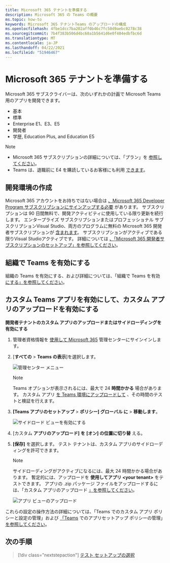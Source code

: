 ```yaml
---
title: Microsoft 365 テナントを準備する
description: Microsoft 365 の Teams の概要
ms.topic: how-to
keywords: Microsoft 365 テナントTeams のアップロードの構成
ms.openlocfilehash: 4fbe1dcc7ba202aff0b46c7fc50d9aebc0278c38
ms.sourcegitcommit: 7b4f383b506d4bc68a1b5641d6e0f404edbfbc6d
ms.translationtype: MT
ms.contentlocale: ja-JP
ms.lasthandoff: 04/22/2021
ms.locfileid: "51946467"
---
```

# <a name="prepare-your-microsoft-365-tenant"></a>Microsoft 365 テナントを準備する

Microsoft 365 サブスクライバーは、次のいずれかの計画で Microsoft Teams 用のアプリを開発できます。

* 基本
* 標準
* Enterprise E1、E3、E5
* 開発者
* 学歴, Education Plus, and Education E5

> [!NOTE]
> * Microsoft 365 サブスクリプションの詳細については、「プラン」を [参照してください](https://products.office.com/business/compare-more-office-365-for-business-plans)。
> * Teams は、退職前に E4 を購読しているお客様にも利用 [できます](https://support.office.com//article/important-information-for-office-365-enterprise-e4-customers-f9572348-43a2-43fa-a3d8-3b6c9c042147)。

## <a name="create-your-development-environment"></a>開発環境の作成

Microsoft 365 アカウントをお持ちではない場合は [、Microsoft 365 Developer Program サブスクリプションにサインアップする必要](https://developer.microsoft.com/microsoft-365/dev-program) があります。 サブスクリプションは 90 日間無料で、開発アクティビティに使用している限り更新を続行します。 エンタープライズ サブスクリプションまたはプロフェッショナル サブスクリプションVisual Studio、両方のプログラムに無料の Microsoft 365 開発者サブスクリプションが [含まれます](https://aka.ms/MyVisualStudioBenefits)。 サブスクリプションがアクティブである限りVisual Studioアクティブです。 詳細については [、「Microsoft 365 開発者サブスクリプションのセットアップ」を参照してください](https://docs.microsoft.com/office/developer-program/office-365-developer-program-get-started)。

## <a name="enable-teams-for-your-organization"></a>組織で Teams を有効にする

組織の Teams を有効にする、および詳細については、「組織で Teams を有効 [にする」を参照してください](/microsoftteams/enable-features-office-365)。

## <a name="enable-custom-teams-apps-and-turn-on-custom-app-uploading"></a>カスタム Teams アプリを有効にして、カスタム アプリのアップロードを有効にする

**開発者テナントのカスタム アプリのアップロードまたはサイドローディングを有効にする**

1. 管理者資格情報を [使用して Microsoft 365](https://admin.microsoft.com/Adminportal/Home?source=applauncher#/homepage#/) 管理センターにサインインします。

2. [**すべての** > **Teams の表示**]を選択します。

    ![管理センター メニュー](~/assets/images/prepare-test-tenant/admin-center.png)

    > [!Note]
    > Teams オプションが表示されるには、最大で 24 **時間かかる** 場合があります。 カスタム アプリ [を Teams 環境にアップロードして](/microsoftteams/upload-custom-apps#validate) 、その時間のテストと検証を行えます。

3. **[Teams アプリのセットアップ**  >  **ポリシー] グローバル に**  >  **移動します**。

   ![サイドロード ビューを有効にする](~/assets/images/prepare-test-tenant/turn-on-sideload.png)

4. [カスタム **アプリのアップロード] を** **[オン] の位置に切り替** える。

5. **[保存]** を選択します。 テスト テナントは、カスタム アプリのサイドローディングを許可できます。

    > [!Note]
    > サイドローディングがアクティブになるには、最大 24 時間かかる場合があります。 暫定的には、アップロードを **使用してアプリ \<your tenant>** をテストできます。 アプリの .zip パッケージ ファイルをアップロードするには、「カスタム アプリのアップロード [」を参照してください](/microsoftteams/upload-custom-apps#upload)。

    ![アプリ ビューのアップロード](~/assets/images/prepare-test-tenant/upload-for-contoso.png)

これらの設定の操作方法の詳細については、「Teams でのカスタム アプリ ポリシーと設定の管理」および [「Teams](https://docs.microsoft.com/microsoftteams/teams-custom-app-policies-and-settings) でのアプリセットアップ ポリシーの管理」 [を参照してください](https://docs.microsoft.com/microsoftteams/teams-app-setup-policies)。

## <a name="next-step"></a>次の手順

> [!div class="nextstepaction"] 
> [テスト セットアップの選択](~/concepts/build-and-test/debug.md)

